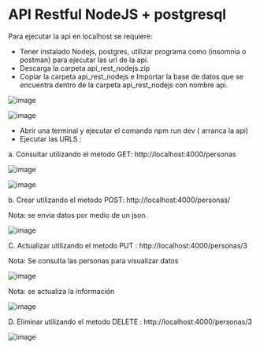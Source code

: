 # API Restful NodeJS + postgresql

Para ejecutar la api en localhost se requiere:

- Tener instalado Nodejs, postgres, utilizar programa como (insomnia o postman) para ejecutar las url de la api.
- Descarga la carpeta api_rest_nodejs.zip
- Copiar la carpeta api_rest_nodejs e Importar la base de datos que se encuentra dentro de la carpeta api_rest_nodejs con nombre api.

![image](https://user-images.githubusercontent.com/87329633/151477471-18bc1532-bef2-4905-909c-b590ae17eac8.png)


![image](https://user-images.githubusercontent.com/87329633/151293912-87f2e5ec-ae0c-49a6-880f-f43c08f2f093.png)



- Abrir una terminal y ejecutar el comando npm run dev ( arranca la api)
- Ejecutar las URLS : 


a. Consultar utilizando el metodo GET: http://localhost:4000/personas

![image](https://user-images.githubusercontent.com/87329633/151466405-0939568c-475a-48bc-8ee3-fe1ac146b5c8.png)



![image](https://user-images.githubusercontent.com/87329633/151466305-8438b3cc-75ef-41a9-88af-fcbc235253cc.png)




b. Crear utilizando el metodo POST: http://localhost:4000/personas/

Nota: se envia datos por medio de un json.

![image](https://user-images.githubusercontent.com/87329633/151466139-af960264-214e-492e-95ac-26851c076c61.png)





C. Actualizar utilizando el metodo PUT : http://localhost:4000/personas/3

Nota: Se consulta las personas para visualizar datos


![image](https://user-images.githubusercontent.com/87329633/151292600-c6eeacc9-1154-4e15-a665-addbbfe66057.png)

Nota: se actualiza la información 

![image](https://user-images.githubusercontent.com/87329633/151292615-0f72e368-7b15-4c88-86b6-6ad02d3cf8e5.png)



D. Eliminar utilizando el metodo DELETE : http://localhost:4000/personas/3


![image](https://user-images.githubusercontent.com/87329633/151292741-45e091fe-bdc2-4efc-bc80-e80853c22aed.png)

